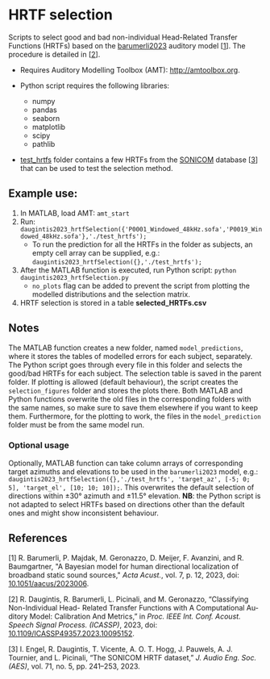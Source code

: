 # HRTF selection
Scripts to select good and bad non-individual Head-Related Transfer Functions (HRTFs) based on the [barumerli2023](http://amtoolbox.org/amt-1.5.0/doc/models/barumerli2023.php) auditory model [[1](#barumerli2023)]. The procedure is detailed in [[2](#daugintis2023)].

 - Requires Auditory Modelling Toolbox (AMT): http://amtoolbox.org.
 - Python script requires the following libraries:
    - numpy
    - pandas
    - seaborn
    - matplotlib
    - scipy
    - pathlib

 - [test_hrtfs](https://github.com/rapolasd/HRTF-selection/tree/main/test_hrtfs) folder contains a few HRTFs from the [SONICOM](https://www.axdesign.co.uk/tools-and-devices/sonicom-hrtf-dataset) database [[3](#engel2023)] that can be used to test the selection method.

## Example use:

   1. In MATLAB, load AMT: ```amt_start```
   2. Run: ```daugintis2023_hrtfSelection({'P0001_Windowed_48kHz.sofa','P0019_Windowed_48kHz.sofa'},'./test_hrtfs');```
      - To run the prediction for all the HRTFs in the folder as subjects, an empty cell array can be supplied, e.g.: ```daugintis2023_hrtfSelection({},'./test_hrtfs');```
   3. After the MATLAB function is executed, run Python script: ```python daugintis2023_hrtfSelection.py```
      - ```no_plots``` flag can be added to prevent the script from plotting the modelled distributions and the selection matrix.
   4. HRTF selection is stored in a table **selected_HRTFs.csv**

## Notes

The MATLAB function creates a new folder, named ```model_predictions```, where it stores the tables of modelled errors for each subject, separately. The Python script goes through every file in this folder and selects the good/bad HRTFs for each subject. The selection table is saved in the parent folder. If plotting is allowed (default behaviour), the script creates  the ```selection_figures``` folder and stores the plots there. Both MATLAB and Python functions overwrite the old files in the corresponding folders with the same names, so make sure to save them elsewhere if you want to keep them. Furthermore, for the plotting to work, the files in the ```model_prediction``` folder must be from the same model run.

### Optional usage

Optionally, MATLAB function can take column arrays of corresponding target azimuths and elevations to be used in the ```barumerli2023``` model, e.g.: ```daugintis2023_hrtfSelection({},'./test_hrtfs', 'target_az', [-5; 0; 5], 'target_el', [10; 10; 10]);```. This overwrites the default selection of directions within ±30° azimuth and ±11.5° elevation. **NB**: the Python script is not adapted to select HRTFs based on directions other than the default ones and might show inconsistent behaviour.

## References

<a id="barumerli2023">[1]</a> R. Barumerli, P. Majdak, M. Geronazzo, D. Meijer, F. Avanzini, and R. Baumgartner, "A Bayesian model for human directional localization of broadband static sound sources," *Acta Acust.*, vol. 7, p. 12, 2023, doi: [10.1051/aacus/2023006](https://doi.org/10.1051/aacus/2023006).

<a id="daugintis2023">[2]</a> R. Daugintis, R. Barumerli, L. Picinali, and M. Geronazzo, “Classifying Non-Individual Head- Related Transfer Functions with A Computational Au- ditory Model: Calibration And Metrics,” in *Proc. IEEE Int. Conf. Acoust. Speech Signal Process. (ICASSP)*, 2023, doi: [10.1109/ICASSP49357.2023.10095152](https://doi.org/10.1109/ICASSP49357.2023.10095152).

<a id="engel2023">[3]</a> I. Engel, R. Daugintis, T. Vicente, A. O. T. Hogg, J. Pauwels, A. J. Tournier, and L. Picinali, “The SONICOM HRTF dataset,” *J. Audio Eng. Soc. (AES)*, vol. 71, no. 5, pp. 241–253, 2023.
